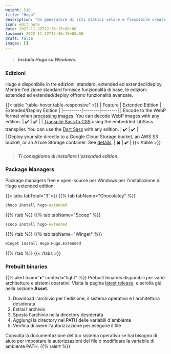 ```yaml
---
weight: 510
title: "Hugo"
description: "Un generatore di siti statici veloce e flessibile creato in Go!"
icon: edit_note
date: 2022-11-22T12:36:15+00:00
lastmod: 2022-11-22T12:36:15+00:00
draft: false
images: []
---
```


> ##### Installa Hugo su Windows.

### Edizioni

Hugo è disponibile in tre edizioni: standard, extended ed extended/deploy. Mentre l'edizione standard fornisce funzionalità di base, le edizioni extended ed extended/deploy offrono funzionalità avanzate.

{{< table "table-hover table-responsive" >}}
| Feature | Extended Edition | Extended/Deploy Edition |
|---------|--------|--------|
| Encode to the WebP format when [processing images](https://gohugo.io/content-management/image-processing/ "processing images"). You can decode WebP images with any edition. |  ✔️  |  ✔️ |
| [Transpile Sass to CSS](https://gohugo.io/hugo-pipes/transpile-sass-to-css/ "Transpile Sass to CSS") using the embedded LibSass transpiler. You can use the [Dart Sass](https://gohugo.io/hugo-pipes/transpile-sass-to-css/#dart-sass "Dart Sass") with any edition. |  ✔️  |  ✔️ |  
| Deploy your site directly to a Google Cloud Storage bucket, an AWS S3 bucket, or an Azure Storage container. See [details](https://gohugo.io/hosting-and-deployment/hugo-deploy/ "details"). |  ✖️  |  ✔️ | 
{{< /table >}}

> ##### Ti consigliamo di installare l'extended edition.
 
### Package Managers
Package managers free e open-source per Windows per l'installazione di Hugo extended edition:

{{< tabs tabTotal="3">}}
{{% tab tabName="Chocolatey" %}}

```cmd
choco install hugo-extended
```

{{% /tab %}}
{{% tab tabName="Scoop" %}}

```cmd
scoop install hugo-extended
```

{{% /tab %}}
{{% tab tabName="Winget" %}}

```cmd
winget install Hugo.Hugo.Extended
```

{{% /tab %}}
{{< /tabs >}}

### Prebuilt binaries

{{% alert icon="♦️" context="light" %}}
Prebuilt binaries disponibili per varie architetture e sistemi operativi. Visita la pagina [latest release](https://github.com/gohugoio/hugo/releases/latest), e scrolla giú nella sezione **Asset**.

1. Download l'archivio per l'edizione, il sistema operativo e l'architettura desiderata
2. Estrai l'archivio
3. Sposta l'archivio nella directory desiderata
4. Aggiungi la directory nel PATH delle variabili d'ambiente
5. Verifica di avere l'autorizzazione per eseguire il file

Consulta la documentazione del tuo sistema operativo se hai bisogno di aiuto per impostare le autorizzazioni del file o modificare la variabile di ambiente PATH.
{{% /alert %}}
